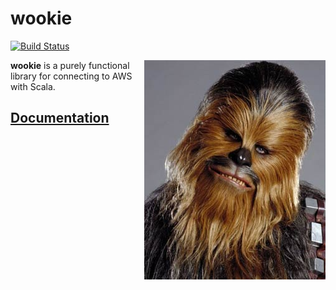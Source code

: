 wookie
======

[![Build Status](https://travis-ci.org/pepegar/wookie.svg?branch=master)](https://travis-ci.org/pepegar/wookie)

<img alt="GHHHAAAAAAHAHHAHAAHAAAAAA" align=right src="chewbacca.jpg"/>

**wookie** is a purely functional library for connecting to AWS with Scala.

[Documentation][docs]
---------------------

[docs]: https://pepegar.github.io/wookie
